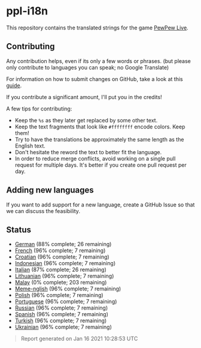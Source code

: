 [//]: # "This file is automatically generated by generate_readme.py"
# ppl-i18n
This repository contains the translated strings for the game [PewPew Live](https://pewpew.live).
## Contributing
Any contribution helps, even if its only a few words or phrases.
(but please only contribute to languages you can speak; no Google Translate)

For information on how to submit changes on GitHub, take a look at this [guide](https://docs.github.com/en/free-pro-team@latest/github/managing-files-in-a-repository/editing-files-in-another-users-repository).

If you contribute a significant amount, I'll put you in the credits!

A few tips for contributing:
* Keep the `%s` as they later get replaced by some other text.
* Keep the text fragments that look like `#ffffffff` encode colors. Keep them!
* Try to have the translations be approximately the same length as the English text.
* Don't hesitate the reword the text to better fit the language.
* In order to reduce merge conflicts, avoid working on a single pull request for multiple days. It's better if you create one pull request per day.
## Adding new languages
If you want to add support for a new language, create a GitHub Issue so that we can discuss
the feasibility.
## Status
* [German](/translations/deu.po) (88% complete; 26 remaining)
* [French](/translations/fra.po) (96% complete; 7 remaining)
* [Croatian](/translations/hrv.po) (96% complete; 7 remaining)
* [Indonesian](/translations/ind.po) (96% complete; 7 remaining)
* [Italian](/translations/ita.po) (87% complete; 26 remaining)
* [Lithuanian](/translations/lit.po) (96% complete; 7 remaining)
* [Malay](/translations/msa.po) (0% complete; 203 remaining)
* [Meme-nglish](/translations/meme.po) (96% complete; 7 remaining)
* [Polish](/translations/pol.po) (96% complete; 7 remaining)
* [Portuguese](/translations/por.po) (96% complete; 7 remaining)
* [Russian](/translations/rus.po) (96% complete; 7 remaining)
* [Spanish](/translations/spa.po) (96% complete; 7 remaining)
* [Turkish](/translations/tur.po) (96% complete; 7 remaining)
* [Ukrainian](/translations/ukr.po) (96% complete; 7 remaining)
> Report generated on Jan 16 2021 10:28:53 UTC